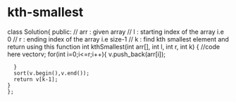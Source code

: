 # kth-smallest
class Solution{
    public:
    // arr : given array
    // l : starting index of the array i.e 0
    // r : ending index of the array i.e size-1
    // k : find kth smallest element and return using this function
    int kthSmallest(int arr[], int l, int r, int k) {
        //code here
      vector<int>v;
      for(int i=0;i<=r;i++){
          v.push_back(arr[i]);
          
      }
      sort(v.begin(),v.end());
      return v[k-1];
    }
    };
    

